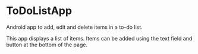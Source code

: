 ToDoListApp
===========

Android app to add, edit and delete items in a to-do list.

This app displays a list of items. Items can be added using the text field and button at the bottom of the page.
